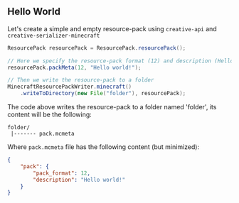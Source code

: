 ## Hello World

Let's create a simple and empty resource-pack using `creative-api`
and `creative-serializer-minecraft`

```java
ResourcePack resourcePack = ResourcePack.resourcePack();

// Here we specify the resource-pack format (12) and description (Hello world!)
resourcePack.packMeta(12, "Hello world!");

// Then we write the resource-pack to a folder
MinecraftResourcePackWriter.minecraft()
    .writeToDirectory(new File("folder"), resourcePack);
```

The code above writes the resource-pack to a folder named 'folder', its content
will be the following:

```
folder/
 |------- pack.mcmeta
```

Where `pack.mcmeta` file has the following content (but minimized):

```json
{
    "pack": {
        "pack_format": 12,
        "description": "Hello world!"
    }
}
```
